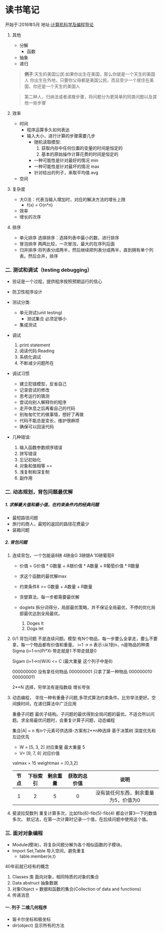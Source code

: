 # 读书笔记
开始于:2016年5月
地址:[计算机科学及编程导论](http://open.163.com/special/opencourse/bianchengdaolun.html)

1. 其他
	+ 分解
		+ 函数	
	+ 抽象
	+ 递归
	
	>**例子**:天生的美国公民:如果你出生在美国，那么你就是一个天生的美国人
	你出生在外地，只要你父母都是美国公民，而且至少一个居住在美国，你还是一个天生的美国人

	>第二种人，归纳法或者递推步骤，将问题分为更简单的同类问题以及其他一些步骤

2. 效率
	+ 时间 
		+ 程序运算多久如何表达
		+ 输入大小，进行计算的步骤需要几步
			+ 随机读取模型: 
				1. 获取内存中任何位置的变量的时间是恒定的
				2. 基本的原始操作计算花费的时间是恒定的
			+ 一种可能性是针对最好的情况 min
			+ 一种可能性是针对最坏的情况 max
			+ 针对给出的列子，来取平均值 avg
	+ 空间

3. 复杂度
	+ 大O法：代表当输入增加时，对应的解决方法的增长上限
		+ f(x) = O(n*n)
	+ 效率
	+ 增长的次序

3. 排序
	+ 单元排序 选择排序：选择列表中最小的数，进行排序
	+ 冒泡排序 两两比较，一次冒泡，最大的在序列后面
	+ 归并排序:将列表分成两半，然后继续把列表分成两半，直到拥有单个列表。然后合并，排序


### 二. 测试和调试（testing debugging）
+ 验证是一个过程，提供程序按照预期运行的信心
+ 防卫性程序设计
+ 测试分类:
	+ 单元测试(unit testing)
		+ 测试集合 必须足够小 	
	+ 集成测试
+ 调试
	1. print statement
	2. 阅读代码:Reading
	3. 系统化调试
	4. 不断减少问题所在 

+ 调试习惯
	+ 建立犯错模型，反省自己
	+ 记录尝试的修改
	+ 思考运行的猜测
	+ 尝试向别人解释你的程序
	+ 走开休息之后再看自己的代码
	+ 别匆匆忙忙的做事情，想好了再做
	+ 代码不能总是变长，维护很麻烦
	+ 确保可以回滚代码
	
+ 几种错误:
	1. 输入函数参数顺序错误
	2. 拼写错误
	3. 忘记初始化
	4. 对象和值相等 ==
	5. 浅复制和深复制
	6. 副作用

### 二. 动态规划，背包问题最优解
#####  1. 求解最大值和最小值，在约束条件内的经典问题
+ 最短路径问题  	
+ 旅行的商人，最短的返回的路径花费最少
+ 装箱问题

##### 2. 背包问题
1. 连续背包，一个包能装8磅 
   4磅金G 3磅银A 10磅葡萄R
   + 价值 = G价值 * G数量 + A银价值 * A数量 + R葡萄价值 * R数量
   + 求这个函数的最优解max
   + 约束条件8 >= G数量 + A数量 + R数量
   + 贪婪算法，每一步都需要最优解

   + doglets 拆分词得分，局部最优策略，并不保证全局最优，不停的优化局部最优达到全局最优。
   		1. Doges lt
   		2. Dogs let 

2. 0/1 背包问题 不是连续问题。模型:有N个物品，每一步要么全拿走，要么不要拿，每一个物品都有价值和重量。
	i=1 -> n 表示:i从1到n，n是物品的种类
	Sigma (i=1->n)Pi*Xi	带走就是1 不带走就是0
	
	Sigam (i=1->n)WiXi <= C (最大重量 这个列子中是8)
	
	000000000 没有拿任何物品
	000000001 只拿了第一种物品
	000000010
	000000011
	
	2**N 选择，穷举法有是指数级 增长夸张

3. 动态编程，
	寻找一种有重叠子问题,多项式算法约束条件。比穷举法更好。空间换时间，在递归算法中广泛应用
	
	重叠子问题
	最优子结构。子问题的最优得到全局问题的最优。不适合所以问题。求全局最优问题时，会重复计算子问题，动态编程
	
	集合|A| = n 有n个元素可供选择-方案有2**n种选择
	基于决策树 深度优先和左边优先
	+ W = [5, 3, 2] 对应重量 最大重量 5
	+ V=  [9, 7, 8] 对应价值
	
	valmax = 15 weightmax = [0,3,2]

	
	| 节点   | 下标索引 | 剩余重量  | 获取的总价值 | 说明 |
	| :----:| :------:| :------: | :-----: | :-----:|
	| 1  	  | 2 			|  5   | 0|没有装任何东西，剩余重量为5，价值为0|
		
4. 斐波拉契数列
	重复计算多次，比如fib(6)-fib(5)-fib(4) 都会计算3一下的数值多次。
	默记法，在第一次计算时记录一个值，在后续问题中使用这个值。

	
### 三. 面对对象编程
+ Module(模块)，将复杂问题分解为各个相似函数的子模块。
+ Import Set,Table 导入空间，避免重复
	+ table.member(e,t)

40年前就已经有的概念

1. Classes 类 面向对象，相同特质的对象的集合
2. Data abstruct 抽象数据
3. 对象Object = 数据和函数的集合(Collection of data and functions)
4. 传递消息

#### 一. 列子 二维几何程序
+ 笛卡尔坐标和极坐标
+ dir(object) 显示所有的方法

